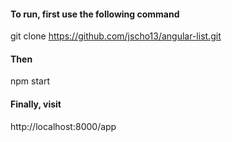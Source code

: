#### To run, first use the following command

git clone https://github.com/jscho13/angular-list.git

#### Then

npm start

#### Finally, visit

http://localhost:8000/app
